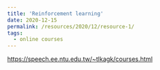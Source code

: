 ```yaml
---
title: 'Reinforcement learning'
date: 2020-12-15
permalink: /resources/2020/12/resource-1/
tags:
  - online courses
---
```


https://speech.ee.ntu.edu.tw/~tlkagk/courses.html
